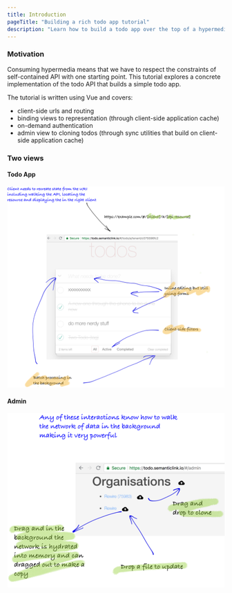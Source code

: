 ```yaml
---
title: Introduction
pageTitle: "Building a rich todo app tutorial"
description: "Learn how to build a todo app over the top of a hypermedia API"
---
```


### Motivation

Consuming hypermedia means that we have to respect the constraints of self-contained API with one starting point. This tutorial explores a concrete implementation of the todo API that builds a simple todo app.

The tutorial is written using Vue and covers:

* client-side urls and routing
* binding views to representation (through client-side application cache)
* on-demand authentication
* admin view to cloning todos (through sync utilities that build on client-side application cache)

### Two views

#### Todo App

![combination-resource](../../hypermedia/advanced/combination-resource.png)

#### Admin
![processing-resource](../../hypermedia/advanced/processing-resource.png)
